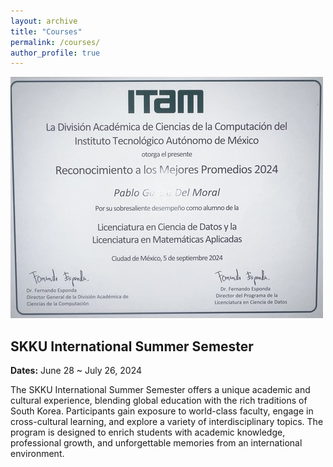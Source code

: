 ```yaml
---
layout: archive
title: "Courses"
permalink: /courses/
author_profile: true
---
```


![SKKU International Summer Semester](/images/course1.jpeg)

## SKKU International Summer Semester  
**Dates:** June 28 ~ July 26, 2024  

The SKKU International Summer Semester offers a unique academic and cultural experience, blending global education with the rich traditions of South Korea. Participants gain exposure to world-class faculty, engage in cross-cultural learning, and explore a variety of interdisciplinary topics. The program is designed to enrich students with academic knowledge, professional growth, and unforgettable memories from an international environment.
